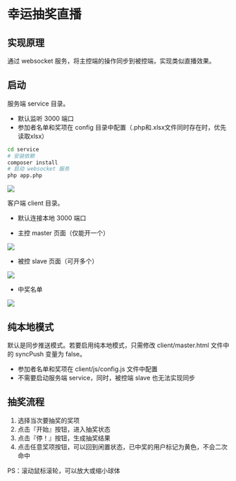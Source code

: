 # 幸运抽奖直播

## 实现原理

通过 websocket 服务，将主控端的操作同步到被控端，实现类似直播效果。

## 启动

服务端 service 目录。

- 默认监听 3000 端口
- 参加者名单和奖项在 config 目录中配置（.php和.xlsx文件同时存在时，优先读取xlsx）

```bash
cd service
# 安装依赖
composer install
# 启动 websocket 服务
php app.php
```

![](https://github.com/user-attachments/assets/90d9df30-dbf8-4758-9532-cec1cf5b23b5)

客户端 client 目录。

- 默认连接本地 3000 端口

- 主控 master 页面（仅能开一个）

![](https://github.com/user-attachments/assets/82c78fd2-46b8-4923-ba93-544b5f5997bc)

- 被控 slave 页面（可开多个）

![](https://github.com/user-attachments/assets/280b1565-ddc3-4ad4-b2b5-f92a325c808b)

- 中奖名单

![](https://github.com/user-attachments/assets/3335f097-35d2-4b2f-b5c3-48522e87f4c1)

## 纯本地模式

默认是同步推送模式。若要启用纯本地模式，只需修改 client/master.html 文件中的 syncPush 变量为 false。

- 参加者名单和奖项在 client/js/config.js 文件中配置
- 不需要启动服务端 service，同时，被控端 slave 也无法实现同步

## 抽奖流程

1. 选择当次要抽奖的奖项
2. 点击『开始』按钮，进入抽奖状态
3. 点击『停！』按钮，生成抽奖结果
4. 点击任意奖项按钮，可以回到闲置状态，已中奖的用户标记为黄色，不会二次命中

PS：滚动鼠标滚轮，可以放大或缩小球体


